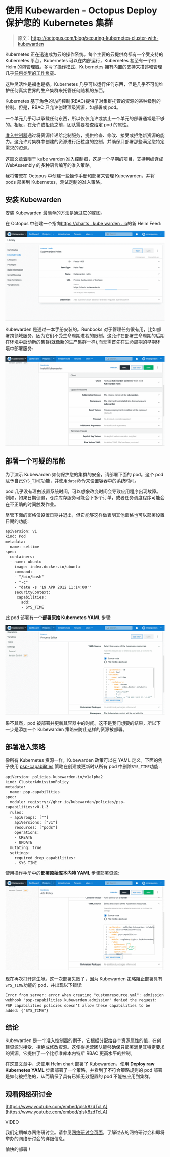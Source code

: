 # 使用 Kubewarden - Octopus Deploy 保护您的 Kubernetes 集群

> 原文：<https://octopus.com/blog/securing-kubernetes-cluster-with-kubewarden>

Kubernetes 正在迅速成为云的操作系统。每个主要的云提供商都有一个受支持的 Kubernetes 平台，Kubernetes 可以在内部运行，Kubernetes 甚至有一个带 Helm 的包管理器。多亏了[操作模式](https://kubernetes.io/docs/concepts/extend-kubernetes/operator/)，Kubernetes 拥有内置的支持来描述和管理几乎[任何类型的工作负载](https://operatorhub.io/)。

这种灵活性是福也是祸。Kubernetes 几乎可以运行任何东西，但是几乎不可能维护任何真实世界的生产集群来托管任何随机的东西。

Kubernetes 基于角色的访问控制(RBAC)提供了对集群托管的资源的某种级别的控制。但是，RBAC 只允许创建顶级资源，如部署或 pod。

一个单元几乎可以承载任何东西，所以仅仅允许或禁止一个单元的部署通常是不够的。相反，在允许或拒绝之前，团队需要检查给定 pod 的属性。

[准入控制器](https://kubernetes.io/blog/2019/03/21/a-guide-to-kubernetes-admission-controllers/)通过将资源传递给定制服务，提供检查、修改、接受或拒绝新资源的能力。这允许对集群中创建的资源进行细粒度的控制，并确保只部署那些满足您特定需求的资源。

这篇文章着眼于 kube warden 准入控制器，这是一个早期的项目，支持用编译成 WebAssembly 的多种语言编写的准入策略。

我将带您在 Octopus 中创建一些操作手册和部署来管理 Kubewarden，并将 pods 部署到 Kubernetes，测试定制的准入策略。

## 安装 Kubewarden

安装 Kubewarden 最简单的方法是通过它的舵图。

在 Octopus 中创建一个指向[https://charts . kube warden . io](https://charts.kubewarden.io)的新 Helm Feed:

[![Octopus dashboard open on External Feeds showing Kubewarden Helm](img/d85e64fcc79cc4eb8e9a538e4a774742.png)](#)

Kubewarden 是通过一本手册安装的。Runbooks 对于管理任务很有用，比如部署跨领域服务，因为它们不受生命周期进程的限制。这允许在部署生命周期的后期在环境中启动新的集群(就像新的生产集群一样),而无需首先在生命周期的早期环境中部署服务:

[![Octopus dashboard open on Runbooks screen showing Install Kubewarden](img/ba25c399de63294f1a84eeee3f1e9a6b.png)](#)

## 部署一个可疑的吊舱

为了演示 Kubewarden 如何保护您的集群的安全，请部署下面的 pod。这个 pod 赋予自己`SYS_TIME`功能，并使用`date`命令来设置容器中的系统时间。

pod 几乎没有理由设置系统时间，可以想象改变时间会导致应用程序出现故障。例如，如果日期倒退，仓库库存服务可能会下多个订单，或者任务调度程序可能会在不正确的时间触发作业。

尽管下面的窗格仅设置日期并退出，但它能够这样做表明其他窗格也可以部署设置日期的功能:

```
apiVersion: v1
kind: Pod
metadata:
  name: settime
spec:
  containers:
  - name: ubuntu
    image: index.docker.io/ubuntu
    command:
    - "/bin/bash"
    - "-c"
    - "date -s '19 APR 2012 11:14:00'"
    securityContext:
     capabilities:
       add:
       - SYS_TIME 
```

此 pod 部署有一个**部署原始 Kubernetes YAML** 步骤:

[![](img/9b2fff7b854b5d553bf5a614e15c3eba.png)](#)

果不其然，pod 被部署并更新其容器中的时间。这不是我们想要的结果，所以下一步是添加一个 Kubewarden 策略来防止这样的资源被部署。

## 部署准入策略

像所有 Kubernetes 资源一样，Kubewarden 政策可以在 YAML 定义。下面的例子使用 [psp-capabilities](https://github.com/kubewarden/psp-capabilities) 策略在创建或更新时从所有 pod 中删除`SYS_TIME`功能:

```
apiVersion: policies.kubewarden.io/v1alpha2
kind: ClusterAdmissionPolicy
metadata:
  name: psp-capabilities
spec:
  module: registry://ghcr.io/kubewarden/policies/psp-capabilities:v0.1.3
  rules:
  - apiGroups: [""]
    apiVersions: ["v1"]
    resources: ["pods"]
    operations:
    - CREATE
    - UPDATE
  mutating: true
  settings:
    required_drop_capabilities:
    - SYS_TIME 
```

使用操作手册中的**部署原始库本内特 YAML** 步骤部署资源:

[![](img/133bf154206a4bb97254fae8c5e3fc01.png)](#)

现在再次打开逃生舱。这一次部署失败了，因为 Kubewarden 策略阻止部署具有`SYS_TIME`功能的 pod，并出现以下错误:

```
Error from server: error when creating "customresource.yml": admission webhook "psp-capabilities.kubewarden.admission" denied the request: PSP capabilities policies doesn't allow these capabilities to be added: {"SYS_TIME"} 
```

## 结论

Kubewarden 是一个准入控制器的例子，它根据分配给各个资源属性的值，在创建资源时接受、拒绝或修改资源。这使得运营团队能够确保只部署满足其特定要求的资源。它提供了一个比标准库本内特斯 RBAC 更高水平的控制。

在这篇文章中，您使用 Helm chart 部署了 Kubewarden，使用 **Deploy raw Kubernetes YAML** 步骤部署了一个策略，并看到了不符合策略规则的 pod 部署是如何被拒绝的，从而确保了具有已知无效配置的 pod 不能被应用到集群。

## 观看网络研讨会

[https://www.youtube.com/embed/qlsk8zdTcLA](https://www.youtube.com/embed/qlsk8zdTcLA)

VIDEO

我们定期举办网络研讨会。请参见[网络研讨会页面](https://octopus.com/events)，了解过去的网络研讨会和即将举办的网络研讨会的详细信息。

愉快的部署！